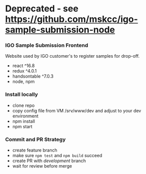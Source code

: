 # Deprecated - see https://github.com/mskcc/igo-sample-submission-node

### IGO Sample Submission Frontend
Website used by IGO customer's to register samples for drop-off. 

 
* react ^16.8
* redux ^4.0.1
* handsontable ^7.0.3
* node, npm

### Install locally
* clone repo
* copy config file from VM /srv/www/dev and adjust to your dev environment 
* npm install
* npm start


### Commit and PR Strategy
* create feature branch
* make sure `npm test` and `npm build` succeed
* create PR with *development* branch 
* wait for review before merge
